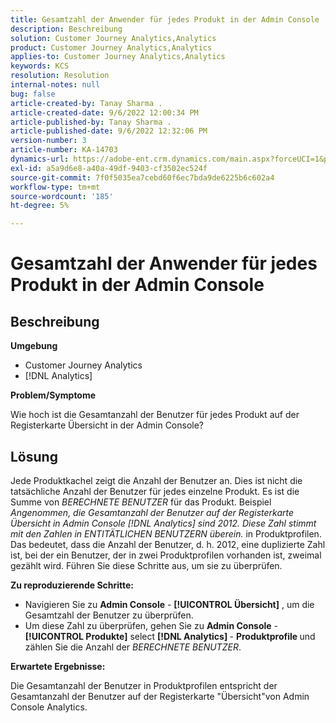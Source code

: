 ```yaml
---
title: Gesamtzahl der Anwender für jedes Produkt in der Admin Console
description: Beschreibung
solution: Customer Journey Analytics,Analytics
product: Customer Journey Analytics,Analytics
applies-to: Customer Journey Analytics,Analytics
keywords: KCS
resolution: Resolution
internal-notes: null
bug: false
article-created-by: Tanay Sharma .
article-created-date: 9/6/2022 12:00:34 PM
article-published-by: Tanay Sharma .
article-published-date: 9/6/2022 12:32:06 PM
version-number: 3
article-number: KA-14703
dynamics-url: https://adobe-ent.crm.dynamics.com/main.aspx?forceUCI=1&pagetype=entityrecord&etn=knowledgearticle&id=45be0a81-db2d-ed11-9db1-002248086735
exl-id: a5a9d6e8-a40a-49df-9403-cf3502ec524f
source-git-commit: 7f0f5035ea7cebd60f6ec7bda9de6225b6c602a4
workflow-type: tm+mt
source-wordcount: '185'
ht-degree: 5%

---
```


# Gesamtzahl der Anwender für jedes Produkt in der Admin Console

## Beschreibung


<b>Umgebung</b>

- Customer Journey Analytics
- [!DNL Analytics]




<b>Problem/Symptome</b>

Wie hoch ist die Gesamtanzahl der Benutzer für jedes Produkt auf der Registerkarte Übersicht in der Admin Console?




## Lösung


Jede Produktkachel zeigt die Anzahl der Benutzer an. Dies ist nicht die tatsächliche Anzahl der Benutzer für jedes einzelne Produkt. Es ist die Summe von *BERECHNETE BENUTZER* für das Produkt. Beispiel *Angenommen, die Gesamtanzahl der Benutzer auf der Registerkarte Übersicht in Admin Console [!DNL Analytics] sind 2012. Diese Zahl stimmt mit den Zahlen in ENTITÄTLICHEN BENUTZERN überein.* in Produktprofilen. Das bedeutet, dass die Anzahl der Benutzer, d. h. 2012, eine duplizierte Zahl ist, bei der ein Benutzer, der in zwei Produktprofilen vorhanden ist, zweimal gezählt wird. Führen Sie diese Schritte aus, um sie zu überprüfen.

<b>Zu reproduzierende Schritte:</b>

- Navigieren Sie zu <b>Admin Console</b> - <b>[!UICONTROL Übersicht]</b> , um die Gesamtzahl der Benutzer zu überprüfen.
- Um diese Zahl zu überprüfen, gehen Sie zu <b>Admin Console</b> - <b>[!UICONTROL Produkte]</b> select <b>[!DNL Analytics] </b> - <b>Produktprofile </b>und zählen Sie die Anzahl der *BERECHNETE BENUTZER*.




<b>Erwartete Ergebnisse:</b>

Die Gesamtanzahl der Benutzer in Produktprofilen entspricht der Gesamtanzahl der Benutzer auf der Registerkarte &quot;Übersicht&quot;von Admin Console Analytics.
